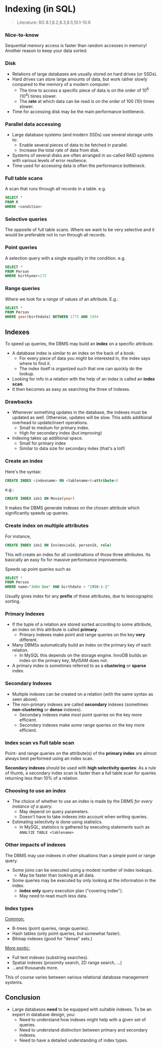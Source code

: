 # Indexing (in SQL)
> Literature: RG 8.1,8.2,8.3,8.5,10.1-10.6

### Nice-to-know
Sequential memory access is faster than random accesses in memory! Another reason to keep your data sorted.

### Disk

- Relations of large databases are usually stored on hard drives (or SSDs).
- Hard drives can store large amounts of data, but work rather slowly compared to the memory of a modern computer:
	-	The time to access a specific piece of data is on the order of 10<sup>6</sup> (10<sup>4</sup>) times slower.
	- The **rate** at which data can be read is on the order of 100 (10) times slower.
- Time for accessing disk may be the main performance bottleneck.

### Parallel data accessing

- Large database systems (and modern SSDs) use several storage units to:
	-	Enable several pieces of data to be fetched in parallel.
	- Increase the total rate of data from disk.
- Systems of several disks are often arranged in so-called RAID systems with various levels of error resilience.
- Time used for accessing data is often the performance bottleneck.

### Full table scans

A scan that runs through all records in a table. e.g.
```sql
SELECT *
FROM R
WHERE <condition>
```

### Selective queries
The opposite of full table scans. Where we want to be very selective and it would be preferable not to run through all records.

### Point queries
A selection query with a single equality in the condition. e.g.
```sql
SELECT *
FROM Person
WHERE birthyear=175
```

### Range queries
Where we look for a *range* of values of an attribute.
E.g.:
```sql
SELECT *
FROM Person
WHERE year(birthdate) BETWEEN 1775 AND 1994
```

## Indexes
To speed up queries, the DBMS may build an **index** on a specific attribute.
- A database index is similar to an index on the back of a book:
	- For every piece of data you might be interested in, the index says where to find it.
	- The index itself is organized such that one can quickly do the lookup.
- Looking for info in a relation with the help of an index is called an **index scan**.
- It then becomes as easy as searching the three of indexes.

### Drawbacks
- Whenever something updates in the database, the indexes must be updated as well. Otherwise, updates will be slow. This adds additional overhead to update/insert operations.
	-	Small to medium for primary index.
	- High for secondary index (but improving)
- Indexing takes up additional space.
	- Small for primary index
	- Similar to data size for secondary index (that's a lot!)

### Create an index
Here's the syntax:
```sql
CREATE INDEX <indexname> ON <tablename>(<attribute>)
```

e.g.:
```sql
CREATE INDEX idx1 ON Movie(year)
```

It makes the DBMS generate indexes on the chosen attribute which significantly speeds up queries.

### Create index on multiple attributes
For instance,
```sql
CREATE INDEX idx1 ON Inv(movieId, personId, role)
```

This will create an index for all combinations of those three attributes. Its basically an easy fix for massive performance improvements.

Speeds up point queries such as
```sql
SELECT *
FROM Person
WHERE name="John Doe" AND birthdate < "1950-1-1"
```

Usually gives index for any **prefix** of these attributes, due to lexicographic sorting.

### Primary Indexes

- If the tuple of a relation are stored sorted according to some attribute, an index on this attribute is called **primary**.
	-	Primary indexes make point and range queries on the key **very** different.
- Many DBMSs automatically build an index on the primary key of each relation.
	-	In MySQL this depends on the storage engine. InnoDB builds an index on the primary key, MyISAM does not.
- A primary index is sometimes referred to as a **clustering** or **sparse** index.

### Secondary Indexes
- Multiple indexes can be created on a relation (with the same syntax as seen above).
- The non-primary indexes are called **secondary** indexes (sometimes **non-clustering** or **dense** indexes).
	- Secondary indexes make *most* point queries on the key more efficient.
	- Secondary indexes make *some* range queries on the key more efficient.

### Index scan vs Full table scan

Point- and range queries on the attribute(s) of the **primary index** are almost always best performed using an index scan.

**Secondary indexes** should be used with **high selectivity queries**: As a rule of thumb, a secondary index scan is faster than a full table scan for queries returning less than 10% of a relation.

### Choosing to use an index
- The choice of whether to use an index is made by the DBMS *for every instance of a query*.
	- May depend on query parameters.
	-	Doesn't have to take indexes into account when writing queries.
- Estimating selectivity is done using statistics.
	-	In MySQL, statistics is gathered by executing statements such as `ANALYZE TABLE <tablename>`

### Other impacts of indexes
The DBMS may use indexes in other situations than a simple point or range query.
- Some joins can be executed using a modest number of index lookups.
	- May be faster than looking at all data.
- Some queries may be executed by only looking at the information in the index.
	-	**index only** query execution plan ("covering index").
	- May need to read much less data.

### Index types
<u>Common:</u>
- B-trees (point queries, range queries).
- Hash tables (only point queries, but somewhat faster).
- Bitmap indexes (good for "dense" sets.)

<u>More exotic:</u>
- Full text indexes (substring searches).
- Spatial indexes (proximity search, 2D range search, ...)
- ...and thousands more.

This of course varies between various relational database management systems.

## Conclusion
- Large databases **need** to be equipped with suitable indexes. To be an expert in database design, you:
	-	Need to understand how indexes might help with a given set of queries.
	- Need to understand distinction between primary and secondary indexes.
	- Need to have a detailed understanding of index types.
